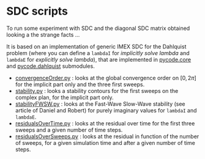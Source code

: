 # SDC scripts

To run some experiment with SDC and the diagonal SDC matrix obtained looking a the strange facts ...

It is based on an implementation of generic IMEX SDC for the Dahlquist problem (where you can define a `lambdaI` for
_implicitly solve lambda_ and `lambdaE` for _explicitly solve lambda_), that are implemented in [pycode.core](../../pycode/core.py) and [pycode.dahlquist](../../pycode/dahlquist.py) submodules.

- [convergenceOrder.py](./convergenceOrder.py) : looks at the global convergence order on $[0, 2\pi]$ for the implicit part only and the three first sweeps.
- [stability.py](./stability.py) : looks a stability contours for the first sweeps on the complex plan, for the implicit part only.
- [stabilityFWSW.py](./stabilityFWSW.py) : looks at the Fast-Wave Slow-Wave stability (see article of Daniel and Robert) for purely imaginary values for `lambdaI` and `lambdaE`.
- [residualsOverTime.py](./residualsOverTime.py) : looks at the residual over time for the first three sweeps and a given number of time steps.
- [residualsOverSweeps.py](./residualsOverSweeps.py) : looks at the residual in function of the number of sweeps, for a given simulation time and after a given number of time steps.
